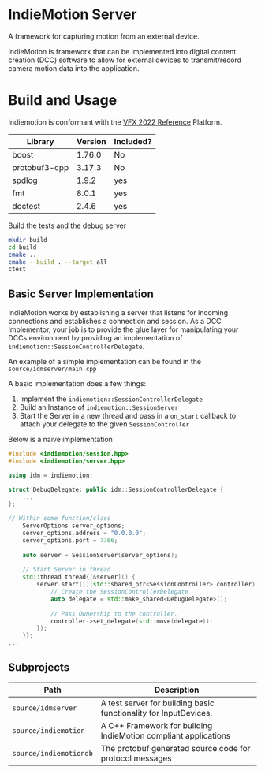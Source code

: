 # IndieMotion Server 
A framework for capturing motion from an external device.

IndieMotion is framework that can be implemented into digital content creation (DCC) software
to allow for external devices to transmit/record camera motion data into the application.

# Build and Usage
Indiemotion is conformant with the [VFX 2022 Reference](https://vfxplatform.com) Platform. 

| Library | Version | Included? |
| ------------ | ------------- | ----------|
boost | 1.76.0 | No
protobuf3-cpp | 3.17.3 | No
spdlog | 1.9.2 | yes |
fmt | 8.0.1| yes |
doctest | 2.4.6 | yes|

Build the tests and the debug server
```bash
mkdir build
cd build
cmake ..
cmake --build . --target all
ctest
```

## Basic Server Implementation
IndieMotion works by establishing a server that listens for incoming connections
and establishes a connection and session. As a DCC Implementor, your job is to provide the glue
layer for manipulating your DCCs environment by providing an implementation of `indiemotion::SessionControllerDelegate`.

An example of a simple implementation can be found in the `source/idmserver/main.cpp`

A basic implementation does a few things:
1. Implement the `indiemotion::SessionControllerDelegate`
2. Build an Instance of `indiemotion::SessionServer`
3. Start the Server in a new thread and pass in a `on_start` callback to attach your delegate to the given `SessionController`

Below is a naive implementation
```cpp
#include <indiemotion/session.hpp>
#include <indiemotion/server.hpp>

using idm = indiemotion;

struct DebugDelegate: public idm::SessionControllerDelegate {
    ...
};

// Within some function/class
    ServerOptions server_options;
    server_options.address = "0.0.0.0";
    server_options.port = 7766;
    
    auto server = SessionServer(server_options);
    
    // Start Server in thread
    std::thread thread{[&server]() {
        server.start([](std::shared_ptr<SessionController> controller) {
            // Create the SessionControllerDelegate
            auto delegate = std::make_shared<DebugDelegate>();
            
            // Pass Ownership to the controller.
            controller->set_delegate(std::move(delegate));
        });
    }};
...
```

## Subprojects
| Path | Description|
|-----|----|
| `source/idmserver` | A test server for building basic functionality for InputDevices. |
| `source/indiemotion` | A C++ Framework for building IndieMotion compliant applications |
| `source/indiemotiondb` | The protobuf generated source code for protocol messages |
